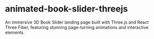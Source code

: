 # animated-book-slider-threejs
An immersive 3D Book Slider landing page built with Three.js and React Three Fiber, featuring stunning page-turning animations and interactive elements.
